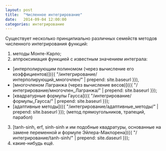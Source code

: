 ```yaml
---
layout: post
title:  "Численное интегрирование"
date:   2014-09-04 12:00:00
categories: интегрирование
---
```


Существует несколько принципиально различных семейств методов численного
интегрирования функций:

1. методы Монте-Карло;
2. аппроксимация функцией с известным значением интеграла:
  + [интерполирующим полиномом (через вычисление его коэффициентов)]({{ "/интегрирование/интерполирующий_многочлен/" | prepend: site.baseurl }}),
  + [многочленом Лагранжа (через вычисление весов)]({{ "/интегрирование/многочлен_Лагранжа/" | prepend: site.baseurl }});
  + [квадратурные формулы Гаусса]({{ "/интегрирование/формулы_Гаусса/" | prepend: site.baseurl }});
  + [адаптивные методы]({{ "/интегрирование/адаптивные_методы/" | prepend: site.baseurl }});
 (метод прямоугольников, трапеций, парабол)
3. [tanh-sinh, erf, sinh-sinh и им подобные квадратуры, основанные на замене
   переменной и формуле Эйлера-Маклорена]({{ "/интегрирование/tanh-sinh/" | prepend: site.daseurl }});
4. какие-нибудь ещё.



